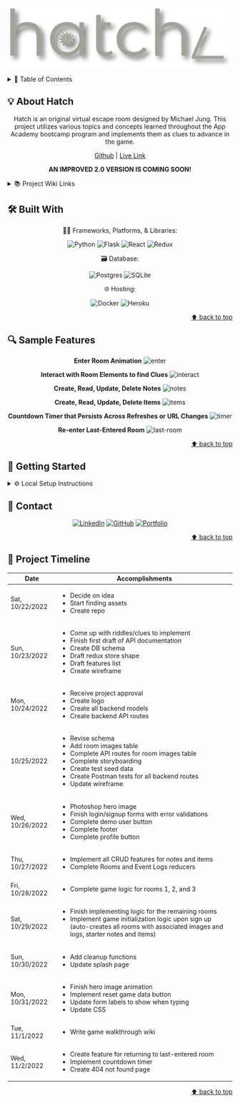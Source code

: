 <div align="center">

![hatch-logo](./assets/hatch-logo.png)
</div>


<details>
  <summary>📖 Table of Contents</summary>

- [💡 About Hatch](#-about-hatch)
- [🛠 Built With](#-built-with)
- [🔍 Sample Features](#-sample-features)
- [🚀 Getting Started](#-getting-started)
- [💬 Contact](#-contact)
- [📆 Project Timeline](#-project-timeline)
</details>


## 💡 About Hatch

<div align="center">

Hatch is an original virtual escape room designed by Michael Jung. This project utilizes various topics and concepts learned throughout the App Academy bootcamp program and implements them as clues to advance in the game.

[Github](https://github.com/michaelhjung/hatch) | [Live Link](https://escape-hatch.herokuapp.com/)

**AN IMPROVED 2.0 VERSION IS COMING SOON!**

</div>

<details>
<summary>📚 Project Wiki Links</summary>

* [🗄️ Backend API Documentation](https://github.com/michaelhjung/hatch/wiki/Backend-API-Documentation)
* [💾 Database Schema](https://github.com/michaelhjung/hatch/wiki/Database-Schema)
* [📖 User Stories](https://github.com/michaelhjung/hatch/wiki/User-Stories)
* [🗒️ Features List](https://github.com/michaelhjung/hatch/wiki/Features-List)
* [🏪 Redux State Shape](https://github.com/michaelhjung/hatch/wiki/Redux-Store-Shape)
* [🖼️ Wireframes](https://github.com/michaelhjung/hatch/wiki/Wireframes)
* [🎬 BTS/Game Walkthrough](https://github.com/michaelhjung/hatch/wiki/BTS-Game-Walkthrough-*SPOILER-WARNING*)
* [🙋 Why Hatch?](https://github.com/michaelhjung/hatch/wiki/Why-hatch%3F)

</details>

## 🛠 Built With

<div align="center">

👨‍💻 Frameworks, Platforms, & Libraries:

![Python](https://img.shields.io/badge/Python-FFD43B?style=for-the-badge&logo=python&logoColor=blue)
![Flask](https://img.shields.io/badge/Flask-000000?style=for-the-badge&logo=flask&logoColor=white)
![React](https://img.shields.io/badge/react-%2320232a.svg?style=for-the-badge&logo=react&logoColor=%2361DAFB)
![Redux](https://img.shields.io/badge/redux-%23593d88.svg?style=for-the-badge&logo=redux&logoColor=white)

🗃️ Database:

![Postgres](https://img.shields.io/badge/postgres-%23316192.svg?style=for-the-badge&logo=postgresql&logoColor=white)
![SQLite](https://img.shields.io/badge/sqlite-%2307405e.svg?style=for-the-badge&logo=sqlite&logoColor=white)

🌐 Hosting:

![Docker](https://img.shields.io/badge/docker-%230db7ed.svg?style=for-the-badge&logo=docker&logoColor=white)
![Heroku](https://img.shields.io/badge/heroku-%23430098.svg?style=for-the-badge&logo=heroku&logoColor=white)

</div>

<p align="right"><a href="#readme-top">⬆ back to top</a></p>


## 🔍 Sample Features

<div align="center">

  **Enter Room Animation**
  ![enter]

  **Interact with Room Elements to find Clues**
  ![interact]

  **Create, Read, Update, Delete Notes**
  ![notes]

  **Create, Read, Update, Delete Items**
  ![items]

  **Countdown Timer that Persists Across Refreshes or URL Changes**
  ![timer]

  **Re-enter Last-Entered Room**
  ![last-room]

</div>

<p align="right"><a href="#readme-top">⬆ back to top</a></p>


## 🚀 Getting Started

<details>

<summary>⚙️ Local Setup Instructions</summary>

1. Clone the repo:

    ```sh
    git clone git@github.com:michaelhjung/hatch.git
    ```

2. Install packages
    ```sh
    pipenv install
    cd react-app
    npm install
    ```
3. Create a .env file and set the environment variables for SECRET_KEY and DATABASE_URL to your choosing.

4. Migrate and seed the files.
    ```sh
    flask run db init
    flask run migrate
    flask seed all
    ```
5. Run the server and start the react app
    ```sh
    pipenv run flask run
    cd react-app
    npm start
    ```

</details>


## 💬 Contact

<div align="center">

  [![LinkedIn](https://img.shields.io/badge/linkedin-%230077B5.svg?style=for-the-badge&logo=linkedin&logoColor=white)](https://linkedin.com/in/michael-h-jung/)
  [![GitHub](https://img.shields.io/badge/github-%23121011.svg?style=for-the-badge&logo=github&logoColor=white)](https://github.com/michaelhjung)
  [![Portfolio](https://img.shields.io/badge/Portfolio-255E63?style=for-the-badge&logo=About.me&logoColor=white)](https://michaelhjung.com)

</div>

<p align="right"><a href="#readme-top">⬆ back to top</a></p>


## 📆 Project Timeline

<table>
  <thead>
    <tr>
      <th>Date</th>
      <th>Accomplishments</th>
    </tr>
  </thead>
  <tbody>
    <tr>
      <td>Sat, 10/22/2022</td>
      <td>
        <ul>
          <li>Decide on idea</li>
          <li>Start finding assets</li>
          <li>Create repo</li>
        </ul>
      </td>
    </tr>
    <tr>
      <td>Sun, 10/23/2022</td>
      <td>
        <ul>
          <li>Come up with riddles/clues to implement</li>
          <li>Finish first draft of API documentation</li>
          <li>Create DB schema</li>
          <li>Draft redux store shape</li>
          <li>Draft features list</li>
          <li>Create wireframe</li>
        </ul>
      </td>
    </tr>
    <tr>
      <td>Mon, 10/24/2022</td>
      <td>
        <ul>
          <li>Receive project approval</li>
          <li>Create logo</li>
          <li>Create all backend models</li>
          <li>Create backend API routes</li>
        </ul>
      </td>
    </tr>
    <tr>
      <td>10/25/2022</td>
      <td>
        <ul>
          <li>Revise schema</li>
          <li>Add room images table</li>
          <li>Complete API routes for room images table</li>
          <li>Complete storyboarding</li>
          <li>Create test seed data</li>
          <li>Create Postman tests for all backend routes</li>
          <li>Update wireframe</li>
        </ul>
      </td>
    </tr>
    <tr>
      <td>Wed, 10/26/2022</td>
      <td>
        <ul>
          <li>Photoshop hero image</li>
          <li>Finish login/signup forms with error validations</li>
          <li>Complete demo user button</li>
          <li>Complete footer</li>
          <li>Complete profile button</li>
        </ul>
      </td>
    </tr>
    <tr>
      <td>Thu, 10/27/2022</td>
      <td>
        <ul>
          <li>Implement all CRUD features for notes and items</li>
          <li>Complete Rooms and Event Logs reducers</li>
        </ul>
      </td>
    </tr>
    <tr>
      <td>Fri, 10/28/2022</td>
      <td>
        <ul>
          <li>Complete game logic for rooms 1, 2, and 3</li>
        </ul>
      </td>
    </tr>
    <tr>
      <td>Sat, 10/29/2022</td>
      <td>
        <ul>
          <li>Finish implementing logic for the remaining rooms</li>
          <li>Implement game initialization logic upon sign up (auto-creates all rooms with associated images and logs, starter notes and items)</li>
        </ul>
      </td>
    </tr>
    <tr>
      <td>Sun, 10/30/2022</td>
      <td>
        <ul>
          <li>Add cleanup functions</li>
          <li>Update splash page</li>
        </ul>
      </td>
    </tr>
    <tr>
      <td>Mon, 10/31/2022</td>
      <td>
        <ul>
          <li>Finish hero image animation</li>
          <li>Implement reset game data button</li>
          <li>Update form labels to show when typing</li>
          <li>Update CSS</li>
        </ul>
      </td>
    </tr>
    <tr>
      <td>Tue, 11/1/2022</td>
      <td>
        <ul>
          <li>Write game walkthrough wiki</li>
        </ul>
      </td>
    </tr>
    <tr>
      <td>Wed, 11/2/2022</td>
      <td>
        <ul>
          <li>Create feature for returning to last-entered room</li>
          <li>Implement countdown timer</li>
          <li>Create 404 not found page</li>
        </ul>
      </td>
    </tr>
  </tbody>
</table>

<p align="right"><a href="#readme-top">⬆ back to top</a></p>


<!-- MARKDOWN LINKS & IMAGES -->
[linkedin-icon]: https://skillicons.dev/icons?i=linkedin
[github-icon]: https://skillicons.dev/icons?i=github
[linkedin-url-michael]: https://linkedin.com/in/michael-h-jung/
[github-url-michael]: https://github.com/michaelhjung


[enter]: https://i.imgur.com/Fbw0f2h.gif
[interact]: https://i.imgur.com/2tVKIUV.gif
[notes]: https://i.imgur.com/byFhjLn.gif
[items]: https://i.imgur.com/BHB6VrW.gif
[timer]: https://i.imgur.com/A6v1APy.gif
[last-room]: https://i.imgur.com/l1DxsxS.gif
